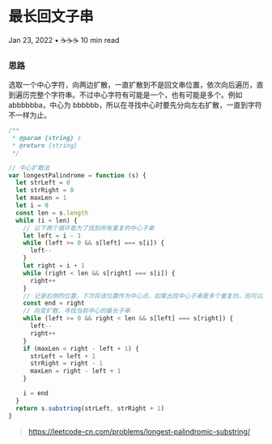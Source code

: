 # 最长回文子串

Jan 23, 2022 • ☕️☕️☕️ 10 min read

### 思路

选取一个中心字符，向两边扩散，一直扩散到不是回文串位置，依次向后遍历，直到遍历完整个字符串。不过中心字符有可能是一个，也有可能是多个。例如 abbbbbba，中心为 bbbbbb，所以在寻找中心时要先分向左右扩散，一直到字符不一样为止。

```js
/**
 * @param {string} s
 * @return {string}
 */

// 中心扩散法
var longestPalindrome = function (s) {
  let strLeft = 0
  let strRight = 0
  let maxLen = 1
  let i = 0
  const len = s.length
  while (i < len) {
    // 以下两个循环是为了找到所有重复的中心子串
    let left = i - 1
    while (left >= 0 && s[left] === s[i]) {
      left--
    }
    let right = i + 1
    while (right < len && s[right] === s[i]) {
      right++
    }
    // 记录右侧的位置，下次将该位置作为中心点，如果出现中心子串是多个重复的，则可以跳过那些重复的，避免无效循环
    const end = right
    // 向变扩散，寻找当前中心的最长子串
    while (left >= 0 && right < len && s[left] === s[right]) {
      left--
      right++
    }
    if (maxLen < right - left + 1) {
      strLeft = left + 1
      strRight = right - 1
      maxLen = right - left + 1
    }

    i = end
  }
  return s.substring(strLeft, strRight + 1)
}
```

> https://leetcode-cn.com/problems/longest-palindromic-substring/
